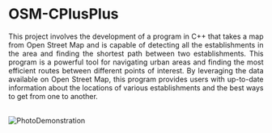 # OSM-CPlusPlus

<div style="text-align: justify"> 
This project involves the development of a program in C++ that takes a map from Open Street Map and is capable of detecting all the establishments in the area and finding the shortest path between two establishments. This program is a powerful tool for navigating urban areas and finding the most efficient routes between different points of interest. By leveraging the data available on Open Street Map, this program provides users with up-to-date information about the locations of various establishments and the best ways to get from one to another. 
</div>

<br>

![PhotoDemonstration](https://github.com/YoussefCahouach/OSM-CPlusPlus/assets/127397958/81e2461f-9c7f-4e7c-9428-3488c7a35d1c)
